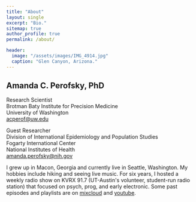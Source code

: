 ```yaml
---
title: "About"
layout: single
excerpt: "Bio."
sitemap: true
author_profile: true
permalink: /about/

header:
  image: "/assets/images/IMG_4914.jpg"
  caption: "Glen Canyon, Arizona."
---
```


## Amanda C. Perofsky, PhD
Research Scientist <br>
Brotman Baty Institute for Precision Medicine <br>
University of Washington <br>
<acperof@uw.edu>

Guest Researcher <br>
Division of International Epidemiology and Population Studies <br>
Fogarty International Center <br>
National Institutes of Health <br>
<amanda.perofsky@nih.gov>

I grew up in Macon, Georgia and currently live in Seattle, Washington. My hobbies include hiking and seeing live music. For six years, I hosted a weekly radio show on KVRX 91.7 (UT-Austin's volunteer, student-run radio station) that focused on psych, prog, and early electronic. Some past episodes and playlists are on [mixcloud](https://www.mixcloud.com/amanda-perofsky/) and [youtube](https://www.youtube.com/channel/UCEroWMrtC54xit3wEkDLkuw).